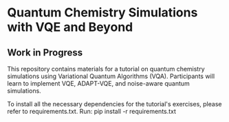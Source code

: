 # Quantum Chemistry Simulations with VQE and Beyond
## Work in Progress
This repository contains materials for a tutorial on quantum chemistry simulations using Variational Quantum Algorithms (VQA). Participants will learn to implement VQE, ADAPT-VQE, and noise-aware quantum simulations.

To install all the necessary dependencies for the tutorial's exercises, please refer to requirements.txt. Run:
pip install -r requirements.txt

